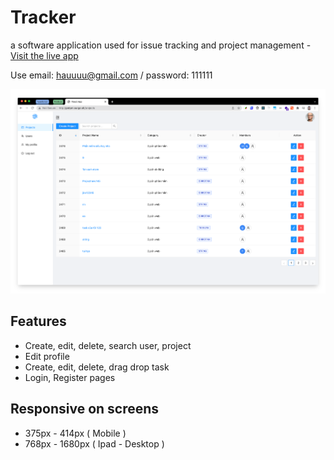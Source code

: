 # Tracker
a software application used for issue tracking and project management -
<a href="http://petpm.surge.sh/login">Visit the live app</a>

Use email: hauuuu@gmail.com / password: 111111

![Screenshot](./assets/Demo.png)

## Features
- Create, edit, delete, search user, project
- Edit profile
- Create, edit, delete, drag drop task
- Login, Register pages

## Responsive on screens
- 375px - 414px ( Mobile )
- 768px - 1680px ( Ipad - Desktop )
